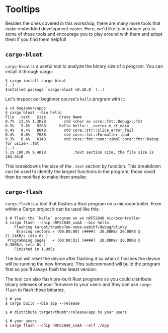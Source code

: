 # Tooltips

Besides the ones covered in this workshop, there are many more tools that make embedded development easier.
Here, we'd like to introduce you to some of these tools and encourage you to play around with them and adopt them if you find them helpful!

## `cargo-bloat`

`cargo-bloat` is a useful tool to analyze the binary size of a program. You can install it through cargo:

``` console
$ cargo install cargo-bloat
(..)
Installed package `cargo-bloat v0.10.0` (..)
```

Let's inspect our beginner course's `hello` program with it:

``` console
$ cd beginner/apps
$ cargo bloat --bin hello
File  .text   Size      Crate Name
0.7%  13.5% 1.3KiB        std <char as core::fmt::Debug>::fmt
0.5%   9.6%   928B      hello hello::__cortex_m_rt_main
0.4%   8.4%   804B        std core::str::slice_error_fail
0.4%   8.0%   768B        std core::fmt::Formatter::pad
0.3%   6.4%   614B        std core::fmt::num::<impl core::fmt::Debug for usize>::fmt
(..)
5.1% 100.0% 9.4KiB            .text section size, the file size is 184.5KiB
```

This breakdowns the size of the `.text` section by function. This breakdown can be used to identify the largest functions in the program; those could then be modified to make them smaller.

## `cargo-flash`

`cargo-flash` is a tool that flashes a Rust program on a microcontroller.
From within a Cargo project it can be used like this:

``` console
$ # flash the `hello` program on an nRF52840 microcontroller
$ cargo flash --chip nRF52840_xxAA --bin hello
    Flashing target/thumbv7em-none-eabihf/debug/blinky
     Erasing sectors ✔ [00:00:00] [####]  20.00KB/ 20.00KB @  21.24KB/s (eta 0s )
 Programming pages   ✔ [00:00:01] [####]  20.00KB/ 20.00KB @   6.38KB/s (eta 0s )
    Finished in 1.995s
```

The tool will reset the device after flashing it so when it finishes the device will be running the new firmware.
This subcommand will build the program first so you'll always flash the latest version.

The tool can also flash pre-built Rust programs so you could distribute binary releases of your firmware to your users and they can use `cargo-flash` to flash those binaries.

``` console
$ # you
$ cargo build --bin app --release

$ # distribute target/thumb*/release/app to your users

$ # your users
$ cargo flash --chip nRF52840_xxAA --elf ./app
```
